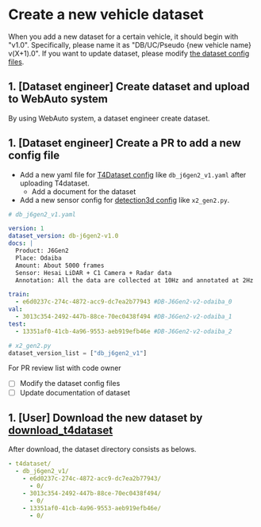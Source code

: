 # Create a new vehicle dataset

When you add a new dataset for a certain vehicle, it should begin with "v1.0". Specifically, please name it as "DB/UC/Pseudo {new vehicle name} v(X+1).0".
If you want to update dataset, please modify [the dataset config files](/autoware_ml/configs/t4dataset/).

## 1. [Dataset engineer] Create dataset and upload to WebAuto system

By using WebAuto system, a dataset engineer create dataset.

## 1. [Dataset engineer] Create a PR to add a new config file

- Add a new yaml file for [T4Dataset config](/autoware_ml/configs/t4dataset) like `db_j6gen2_v1.yaml` after uploading T4dataset.
  - Add a document for the dataset
- Add a new sensor config for [detection3d config](/autoware_ml/configs/detection3d/dataset/t4dataset) like `x2_gen2.py`.

```yaml
# db_j6gen2_v1.yaml

version: 1
dataset_version: db-j6gen2-v1.0
docs: |
  Product: J6Gen2
  Place: Odaiba
  Amount: About 5000 frames
  Sensor: Hesai LiDAR + C1 Camera + Radar data
  Annotation: All the data are collected at 10Hz and annotated at 2Hz

train:
  - e6d0237c-274c-4872-acc9-dc7ea2b77943 #DB-J6Gen2-v2-odaiba_0
val:
  - 3013c354-2492-447b-88ce-70ec0438f494 #DB-J6Gen2-v2-odaiba_1
test:
  - 13351af0-41cb-4a96-9553-aeb919efb46e #DB-J6Gen2-v2-odaiba_2
```

```py
# x2_gen2.py
dataset_version_list = ["db_j6gen2_v1"]
```

For PR review list with code owner

- [ ] Modify the dataset config files
- [ ] Update documentation of dataset

## 1. [User] Download the new dataset by [download_t4dataset](/pipelines/webauto/download_t4dataset/)

After download, the dataset directory consists as belows.

```yaml
- t4dataset/
  - db_j6gen2_v1/
    - e6d0237c-274c-4872-acc9-dc7ea2b77943/
      - 0/
    - 3013c354-2492-447b-88ce-70ec0438f494/
      - 0/
    - 13351af0-41cb-4a96-9553-aeb919efb46e/
      - 0/
```
